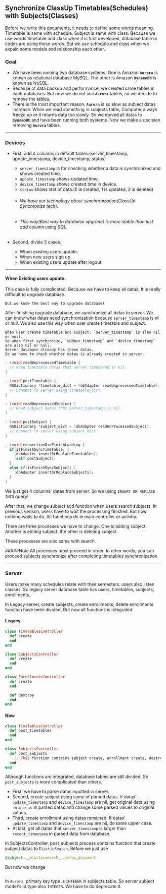 ## Synchronize ClassUp Timetables(Schedules) with Subjects(Classes)

Before we write this documents, it needs to define some words meaning.
Timetable is same with schedule.
Subject is same with class.
Because we use words timetable and class when it is first developed, database table or codes are using these words. But we use schedule and class when we expain some models and relationship each other.

### Goal
- We have been running two database systems. One is Amazon **`Aurora`** is known as relational database MySQL. The other is Amazon **`DynamoDb`** is known as NoSQL.
- Because of data backup and performance, we created same tables in each databases. But now we do not use **`Aurora`** tables, so we decide to remove the tables.
- There is the most important reason. **`Aurora`** is so slow as subject datas increase. When we read something in subjects table, Computer always freeze up or it returns data too slowly. So we moved all datas to **`DynamoDb`** and have been running both systems. Now we make a decision removing  **`Aurora`** tables.

***
### Devices
- First, add 4 columns in default tables.(server_timestamp, update_timestamp, device_timestamp, status)
  - `server_timestamp` is for checking whether a data is synchronized and shows created time.
  - `update_timestamp` shows updated time.
  - `device_timestamp` shows created time in device.
  - `status` shows stat of data.(0 is created, 1 is updated, 2 is deleted)
  - ###### We have our technology about synchronization(ClassUp Synchronize tech).
  - ###### This way(Best way to database upgrade) is more stable than just add column using SQL.

- Second, divide 3 cases.
  - When existing users update.
  - When new users sign up.
  - When existing users update after logout.

***
#### When Existing users update.

This case is fully complicated. Because we have to keep all datas, It is really difficult to upgrade database.

    But we know the best way to upgrade database!

After finishing upgrade database, we synchronize all datas to server. We can know what datas need synchronization because `server_timestamp` is nil or null. We also use this way when user create timetable and subject.

    When user create timetable and subject, `server_timestamp` is also nil or null.
    So when first synchronize, `update_timestamp` and `device_timestamp` are also nil or null.
    Server database already has these datas.
    So we have to check whether datas is already created in server.

```Objective-c
- (void)readUnprocessedTimetable {
  // Read timetable datas that server_timestamp is nil.
}

- (void)postTimetable {
  NSDictionary *timetable_dict = [dbAdapter readUnprocessedTimetable];
  // Connect to server using timetable_dict.
}

- (void)readUnprocessedSubject {
  // Read subject datas that server_timestamp is nil.
}

- (void)postSubject {
  NSDictionary *subject_dict = [dbAdapter readUnProcessedSubject];
  // Connect to server using subject_dict.
}

- (void)connectionDidFinishLoading {
  if(isFinishSyncTimetable) {
    [dbAdapter insertOrReplaceTimetables];
    [self postSubject];
  }
  else if(isFinishSyncSubject) {
    [dbAdapter insertOrReplaceSubjects];
  }
}
```
We just get 4 columns' datas from server. So we using `INSERT OR REPLACE INTO` query!

After that, we change subject add function when users search subjects. In previous verison, users have to wait the processing finished. But now nothing waits to do. All functions do in main controller or activity.

There are three processes we have to change. One is adding subject. Another is editing subject. the other is deleting subject.

These processes are also same with search.

#####Note
All processes must proceed in order.
In other words, you can proceed subjects synchronize after completing timetables synchronization.



***
### Server
Users make many schedules relate with their semesters. users also listen classes. So legacy server database table has users, timetables, subjects, enrollments.

In Legacy server, create subjects, create enrollments, delete enrollments function have been divided. But now all functions is integrated.

#### Legacy
```ruby
class TimeTablesController
  def create
  end
end

class SubjectsController
  def create
  end
end

class EnrollmentsController
  def create
  end

  def destroy
  end
end
```

#### Now
```ruby
class TimeTablesController
  def post_timetables
  end
end

class SubjectsController
  def post_subjects
    // This function contains subject create, enrollment create, destroy.
  end
end
```

Although functions are integrated, database tables are still divided. So `post_subjects` is more complicated than others.

- First, we have to parse datas inputted in server.
- Second, create subject using some of parsed datas. If datas' `update_timestamp` and `device_timestamp` are nil, get original data using `unique_id` in parsed datas and change some parsed values to original values.
- Third, create enrollment using datas remained. If datas' `update_timestamp` and `device_timestamp` are nil, do same upper case.
- At last, get all datas that `server_timestamp` is larger than `recent_timestamp` in parsed data from database.

In SubjectsController, post_subjects process contains function that create subject datas to `ElasticSearch`. Before we just use
```ruby
@subject.__elasticsearch__.index_document
```

But now we change
```ruby
```

In `Aurora`, primary key type is `INTEGER` in subjects table. So server subject model's id type also `INTEGER`. We have to do deprecate it.
